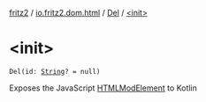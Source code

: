 [fritz2](../../index.md) / [io.fritz2.dom.html](../index.md) / [Del](index.md) / [&lt;init&gt;](./-init-.md)

# &lt;init&gt;

`Del(id: `[`String`](https://kotlinlang.org/api/latest/jvm/stdlib/kotlin/-string/index.html)`? = null)`

Exposes the JavaScript [HTMLModElement](https://developer.mozilla.org/en/docs/Web/API/HTMLModElement) to Kotlin


